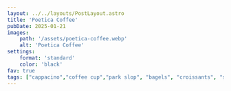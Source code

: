 ```yaml
---
layout: ../../layouts/PostLayout.astro
title: 'Poetica Coffee'
pubDate: 2025-01-21
images:
    path: '/assets/poetica-coffee.webp'
    alt: 'Poetica Coffee'
settings:
    format: 'standard'
    color: 'black'
fav: true
tags: ["cappacino","coffee cup","park slop", "bagels", "croissants", "scones", "bubble water"]
---
```

